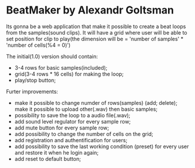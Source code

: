 BeatMaker by Alexandr Goltsman
==============================

Its gonna be a web application that make it possible to create a beat loops from the samples(sound clips). 
It will have a grid where user will be able to set position for clip to play(the dimension will be = 'number of samples' * 'number of cells(%4 = 0)')

The initial(1.0) version should contain:
- 3-4 rows for basic samples(included);
- grid(3-4 rows * 16 cells) for making the loop;
- play/stop button;

Furter improvements:
- make it possible to change numder of rows(samples) (add; delete);
  make it possible to upload other(.wav) then basic samples;
- possibility to save the loop to a audio file(.wav);
- add sound level regulator for every sample row;
- add mute button for every sample row;
- add possibility to change the number of cells on the grid;
- add registration and authentification for users;
- add possibility to save the last working condition (preset) for every user and restore it when he login again;
- add reset to default button;
